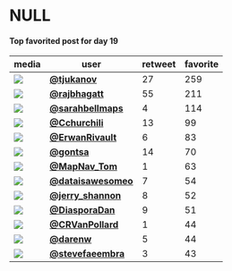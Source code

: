 # NULL

#### Top favorited post for day 19
| media                                                           | user                                           |   retweet |   favorite |
|-----------------------------------------------------------------|------------------------------------------------|-----------|------------|
| ![](http://pbs.twimg.com/media/EnBodPeW8AAg6ia.jpg)             | **[@tjukanov](https://t.co/9htMJ80eXL)**       |        27 |        259 |
| ![](http://pbs.twimg.com/media/EnMLdoIUUAAHm36.jpg)             | **[@rajbhagatt](https://t.co/uDfH6t2xo7)**     |        55 |        211 |
| ![](http://pbs.twimg.com/media/EnNA6ffVQAET7vh.jpg)             | **[@sarahbellmaps](https://t.co/EEBBTc2wrj)**  |         4 |        114 |
| ![](http://pbs.twimg.com/media/EnMaK9FWMAEgw9p.jpg)             | **[@Cchurchili](https://t.co/SoYbVlAgOV)**     |        13 |         99 |
| ![](http://pbs.twimg.com/media/EnK73TeXIAYJw0D.jpg)             | **[@ErwanRivault](https://t.co/rxeNzhfsml)**   |         6 |         83 |
| ![](http://pbs.twimg.com/media/EnN3KURXUAMHARL.png)             | **[@gontsa](https://t.co/6zwopPw9Sr)**         |        14 |         70 |
| ![](http://pbs.twimg.com/media/EnMo81ZW4AI0xh2.jpg)             | **[@MapNav_Tom](https://t.co/gtMoGhthFJ)**     |         1 |         63 |
| ![](http://pbs.twimg.com/media/EnLe4BeXUAAM1G7.jpg)             | **[@dataisawesomeo](https://t.co/vOvRplDDPC)** |         7 |         54 |
| ![](http://pbs.twimg.com/media/EnMyR8nXUAsiPed.jpg)             | **[@jerry_shannon](https://t.co/vqIZrYrins)**  |         8 |         52 |
| ![](http://pbs.twimg.com/media/EnL6Y79XYAcAa8m.jpg)             | **[@DiasporaDan](https://t.co/0EYmvxjUjW)**    |         9 |         51 |
| ![](http://pbs.twimg.com/media/EnMfLabW8AAP3_5.jpg)             | **[@CRVanPollard](https://t.co/z2OGTEcdL5)**   |         1 |         44 |
| ![](http://pbs.twimg.com/media/EnMz_kwXUAAgmaQ.jpg)             | **[@darenw](https://t.co/8hWTGLbbZ3)**         |         5 |         44 |
| ![](http://pbs.twimg.com/media/EnLl-U8WEAAQCxv.jpg)             | **[@stevefaeembra](https://t.co/n8lBzJT47d)**  |         3 |         43 |
 
